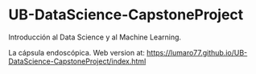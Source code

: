 # UB-DataScience-CapstoneProject
Introducción al Data Science y al Machine Learning.

La cápsula endoscópica. Web version at: https://lumaro77.github.io/UB-DataScience-CapstoneProject/index.html
